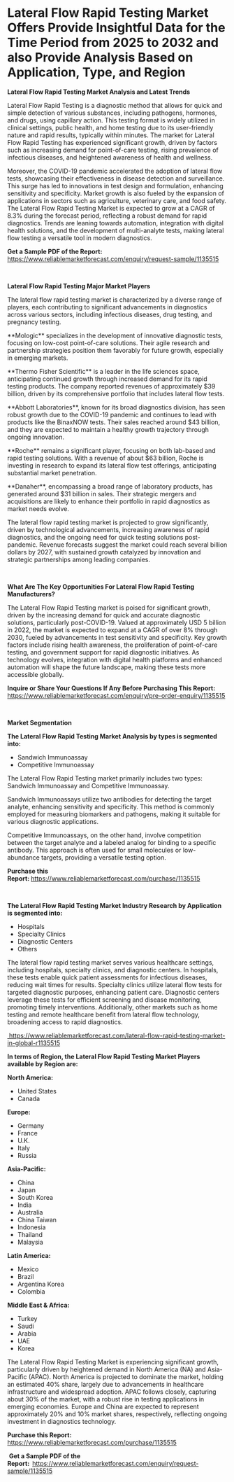 <p><h1>Lateral Flow Rapid Testing Market Offers Provide Insightful Data for the Time Period from 2025 to 2032 and also Provide Analysis Based on Application, Type, and Region</h1></p><p><strong>Lateral Flow Rapid Testing Market Analysis and Latest Trends</strong></p>
<p><p>Lateral Flow Rapid Testing is a diagnostic method that allows for quick and simple detection of various substances, including pathogens, hormones, and drugs, using capillary action. This testing format is widely utilized in clinical settings, public health, and home testing due to its user-friendly nature and rapid results, typically within minutes. The market for Lateral Flow Rapid Testing has experienced significant growth, driven by factors such as increasing demand for point-of-care testing, rising prevalence of infectious diseases, and heightened awareness of health and wellness.</p><p>Moreover, the COVID-19 pandemic accelerated the adoption of lateral flow tests, showcasing their effectiveness in disease detection and surveillance. This surge has led to innovations in test design and formulation, enhancing sensitivity and specificity. Market growth is also fueled by the expansion of applications in sectors such as agriculture, veterinary care, and food safety. The Lateral Flow Rapid Testing Market is expected to grow at a CAGR of 8.3% during the forecast period, reflecting a robust demand for rapid diagnostics. Trends are leaning towards automation, integration with digital health solutions, and the development of multi-analyte tests, making lateral flow testing a versatile tool in modern diagnostics.</p></p>
<p><strong>Get a Sample PDF of the Report:&nbsp;</strong> <a href="https://www.reliablemarketforecast.com/enquiry/request-sample/1135515?utm_campaign=3220&utm_medium=2&utm_source=Github&utm_content=ia&utm_term=12042025&utm_id=lateral-flow-rapid-testing">https://www.reliablemarketforecast.com/enquiry/request-sample/1135515</a></p>
<p>&nbsp;</p>
<p><strong>Lateral Flow Rapid Testing Major Market Players</strong></p>
<p><p>The lateral flow rapid testing market is characterized by a diverse range of players, each contributing to significant advancements in diagnostics across various sectors, including infectious diseases, drug testing, and pregnancy testing.</p><p>**Mologic** specializes in the development of innovative diagnostic tests, focusing on low-cost point-of-care solutions. Their agile research and partnership strategies position them favorably for future growth, especially in emerging markets.</p><p>**Thermo Fisher Scientific** is a leader in the life sciences space, anticipating continued growth through increased demand for its rapid testing products. The company reported revenues of approximately $39 billion, driven by its comprehensive portfolio that includes lateral flow tests.</p><p>**Abbott Laboratories**, known for its broad diagnostics division, has seen robust growth due to the COVID-19 pandemic and continues to lead with products like the BinaxNOW tests. Their sales reached around $43 billion, and they are expected to maintain a healthy growth trajectory through ongoing innovation.</p><p>**Roche** remains a significant player, focusing on both lab-based and rapid testing solutions. With a revenue of about $63 billion, Roche is investing in research to expand its lateral flow test offerings, anticipating substantial market penetration.</p><p>**Danaher**, encompassing a broad range of laboratory products, has generated around $31 billion in sales. Their strategic mergers and acquisitions are likely to enhance their portfolio in rapid diagnostics as market needs evolve.</p><p>The lateral flow rapid testing market is projected to grow significantly, driven by technological advancements, increasing awareness of rapid diagnostics, and the ongoing need for quick testing solutions post-pandemic. Revenue forecasts suggest the market could reach several billion dollars by 2027, with sustained growth catalyzed by innovation and strategic partnerships among leading companies.</p></p>
<p>&nbsp;</p>
<p><strong>What Are The Key Opportunities For Lateral Flow Rapid Testing Manufacturers?</strong></p>
<p><p>The Lateral Flow Rapid Testing market is poised for significant growth, driven by the increasing demand for quick and accurate diagnostic solutions, particularly post-COVID-19. Valued at approximately USD 5 billion in 2022, the market is expected to expand at a CAGR of over 8% through 2030, fueled by advancements in test sensitivity and specificity. Key growth factors include rising health awareness, the proliferation of point-of-care testing, and government support for rapid diagnostic initiatives. As technology evolves, integration with digital health platforms and enhanced automation will shape the future landscape, making these tests more accessible globally.</p></p>
<p><strong>Inquire or Share Your Questions If Any Before Purchasing This Report:</strong> <a href="https://www.reliablemarketforecast.com/enquiry/pre-order-enquiry/1135515?utm_campaign=3220&utm_medium=2&utm_source=Github&utm_content=ia&utm_term=12042025&utm_id=lateral-flow-rapid-testing">https://www.reliablemarketforecast.com/enquiry/pre-order-enquiry/1135515</a></p>
<p>&nbsp;</p>
<p><strong>Market Segmentation</strong></p>
<p><strong>The Lateral Flow Rapid Testing Market Analysis by types is segmented into:</strong></p>
<p><ul><li>Sandwich Immunoassay</li><li>Competitive Immunoassay</li></ul></p>
<p><p>The Lateral Flow Rapid Testing market primarily includes two types: Sandwich Immunoassay and Competitive Immunoassay. </p><p>Sandwich Immunoassays utilize two antibodies for detecting the target analyte, enhancing sensitivity and specificity. This method is commonly employed for measuring biomarkers and pathogens, making it suitable for various diagnostic applications. </p><p>Competitive Immunoassays, on the other hand, involve competition between the target analyte and a labeled analog for binding to a specific antibody. This approach is often used for small molecules or low-abundance targets, providing a versatile testing option.</p></p>
<p><strong>Purchase this Report:&nbsp;</strong><a href="https://www.reliablemarketforecast.com/purchase/1135515?utm_campaign=3220&utm_medium=2&utm_source=Github&utm_content=ia&utm_term=12042025&utm_id=lateral-flow-rapid-testing">https://www.reliablemarketforecast.com/purchase/1135515</a></p>
<p>&nbsp;</p>
<p><strong>The Lateral Flow Rapid Testing Market Industry Research by Application is segmented into:</strong></p>
<p><ul><li>Hospitals</li><li>Specialty Clinics</li><li>Diagnostic Centers</li><li>Others</li></ul></p>
<p><p>The lateral flow rapid testing market serves various healthcare settings, including hospitals, specialty clinics, and diagnostic centers. In hospitals, these tests enable quick patient assessments for infectious diseases, reducing wait times for results. Specialty clinics utilize lateral flow tests for targeted diagnostic purposes, enhancing patient care. Diagnostic centers leverage these tests for efficient screening and disease monitoring, promoting timely interventions. Additionally, other markets such as home testing and remote healthcare benefit from lateral flow technology, broadening access to rapid diagnostics.</p></p>
<p><a href="https://www.reliablemarketforecast.com/lateral-flow-rapid-testing-market-in-global-r1135515?utm_campaign=3220&utm_medium=2&utm_source=Github&utm_content=ia&utm_term=12042025&utm_id=lateral-flow-rapid-testing">&nbsp;https://www.reliablemarketforecast.com/lateral-flow-rapid-testing-market-in-global-r1135515</a></p>
<p><strong>In terms of Region, the Lateral Flow Rapid Testing Market Players available by Region are:</strong></p>
<p>
    <p> <strong> North America: </strong>
        <ul>
            <li>United States</li>
            <li>Canada</li>
        </ul>
        </p> 
    <p> <strong> Europe: </strong>
        <ul>
            <li>Germany</li>
            <li>France</li>
            <li>U.K.</li>
            <li>Italy</li>
            <li>Russia</li>
        </ul>
        </p> 
    <p> <strong> Asia-Pacific: </strong>
        <ul>
            <li>China</li>
            <li>Japan</li>
            <li>South Korea</li>
            <li>India</li>
            <li>Australia</li>
            <li>China Taiwan</li>
            <li>Indonesia</li>
            <li>Thailand</li>
            <li>Malaysia</li>
        </ul>
        </p> 
    <p> <strong> Latin America: </strong>
        <ul>
            <li>Mexico</li>
            <li>Brazil</li>
            <li>Argentina Korea</li>
            <li>Colombia</li>
        </ul>
        </p> 
    <p> <strong> Middle East & Africa: </strong>
        <ul>
            <li>Turkey</li>
            <li>Saudi</li>
            <li>Arabia</li>
            <li>UAE</li>
            <li>Korea</li>
        </ul>
    </p>
    </p>
<p><p>The Lateral Flow Rapid Testing Market is experiencing significant growth, particularly driven by heightened demand in North America (NA) and Asia-Pacific (APAC). North America is projected to dominate the market, holding an estimated 40% share, largely due to advancements in healthcare infrastructure and widespread adoption. APAC follows closely, capturing about 30% of the market, with a robust rise in testing applications in emerging economies. Europe and China are expected to represent approximately 20% and 10% market shares, respectively, reflecting ongoing investment in diagnostics technology.</p></p>
<p><strong>Purchase this Report: </strong><a href="https://www.reliablemarketforecast.com/purchase/1135515?utm_campaign=3220&utm_medium=2&utm_source=Github&utm_content=ia&utm_term=12042025&utm_id=lateral-flow-rapid-testing">https://www.reliablemarketforecast.com/purchase/1135515</a></p>
<p>&nbsp;<strong>Get a Sample PDF of the Report:&nbsp;&nbsp;</strong><a href="https://www.reliablemarketforecast.com/enquiry/request-sample/1135515?utm_campaign=3220&utm_medium=2&utm_source=Github&utm_content=ia&utm_term=12042025&utm_id=lateral-flow-rapid-testing">https://www.reliablemarketforecast.com/enquiry/request-sample/1135515</a></p>
<p><strong></strong></p>
<p><p></p><p></p><p></p></p>